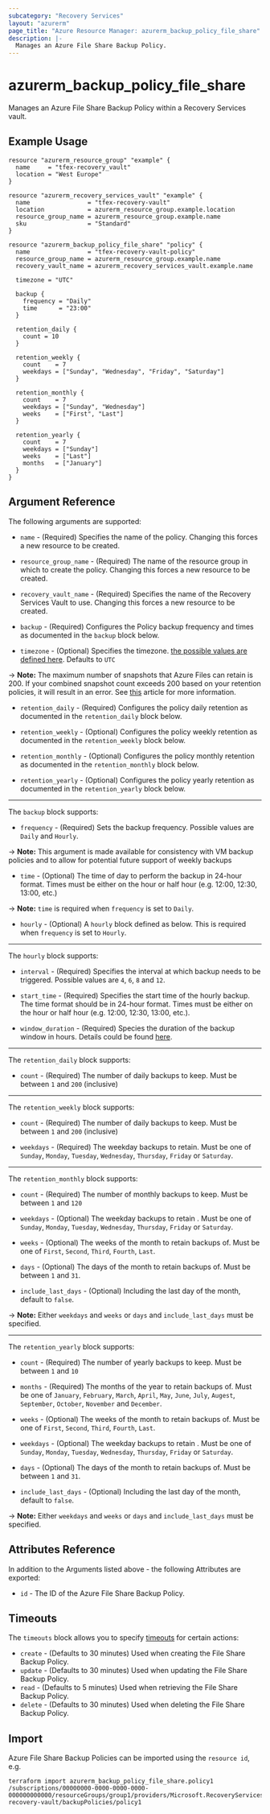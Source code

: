```yaml
---
subcategory: "Recovery Services"
layout: "azurerm"
page_title: "Azure Resource Manager: azurerm_backup_policy_file_share"
description: |-
  Manages an Azure File Share Backup Policy.
---
```


# azurerm_backup_policy_file_share

Manages an Azure File Share Backup Policy within a Recovery Services vault.

## Example Usage

```hcl
resource "azurerm_resource_group" "example" {
  name     = "tfex-recovery_vault"
  location = "West Europe"
}

resource "azurerm_recovery_services_vault" "example" {
  name                = "tfex-recovery-vault"
  location            = azurerm_resource_group.example.location
  resource_group_name = azurerm_resource_group.example.name
  sku                 = "Standard"
}

resource "azurerm_backup_policy_file_share" "policy" {
  name                = "tfex-recovery-vault-policy"
  resource_group_name = azurerm_resource_group.example.name
  recovery_vault_name = azurerm_recovery_services_vault.example.name

  timezone = "UTC"

  backup {
    frequency = "Daily"
    time      = "23:00"
  }

  retention_daily {
    count = 10
  }

  retention_weekly {
    count    = 7
    weekdays = ["Sunday", "Wednesday", "Friday", "Saturday"]
  }

  retention_monthly {
    count    = 7
    weekdays = ["Sunday", "Wednesday"]
    weeks    = ["First", "Last"]
  }

  retention_yearly {
    count    = 7
    weekdays = ["Sunday"]
    weeks    = ["Last"]
    months   = ["January"]
  }
}
```

## Argument Reference

The following arguments are supported:

* `name` - (Required) Specifies the name of the policy. Changing this forces a new resource to be created.

* `resource_group_name` - (Required) The name of the resource group in which to create the policy. Changing this forces a new resource to be created.

* `recovery_vault_name` - (Required) Specifies the name of the Recovery Services Vault to use. Changing this forces a new resource to be created.

* `backup` - (Required) Configures the Policy backup frequency and times as documented in the `backup` block below.

* `timezone` - (Optional) Specifies the timezone. [the possible values are defined here](https://jackstromberg.com/2017/01/list-of-time-zones-consumed-by-azure/). Defaults to `UTC`

-> **Note:** The maximum number of snapshots that Azure Files can retain is 200. If your combined snapshot count exceeds 200 based on your retention policies, it will result in an error. See [this](https://docs.microsoft.com/azure/backup/backup-azure-files-faq#what-is-the-maximum-retention-i-can-configure-for-backups) article for more information.

* `retention_daily` - (Required) Configures the policy daily retention as documented in the `retention_daily` block below.

* `retention_weekly` - (Optional) Configures the policy weekly retention as documented in the `retention_weekly` block below.

* `retention_monthly` - (Optional) Configures the policy monthly retention as documented in the `retention_monthly` block below.

* `retention_yearly` - (Optional) Configures the policy yearly retention as documented in the `retention_yearly` block below.

---

The `backup` block supports:

* `frequency` - (Required) Sets the backup frequency. Possible values are `Daily` and `Hourly`. 

-> **Note:** This argument is made available for consistency with VM backup policies and to allow for potential future support of weekly backups

* `time` - (Optional) The time of day to perform the backup in 24-hour format. Times must be either on the hour or half hour (e.g. 12:00, 12:30, 13:00, etc.)

-> **Note:** `time` is required when `frequency` is set to `Daily`.

* `hourly` - (Optional) A `hourly` block defined as below. This is required when `frequency` is set to `Hourly`.

---

The `hourly` block supports:

* `interval` - (Required) Specifies the interval at which backup needs to be triggered. Possible values are `4`, `6`, `8` and `12`.

* `start_time` - (Required) Specifies the start time of the hourly backup. The time format should be in 24-hour format. Times must be either on the hour or half hour (e.g. 12:00, 12:30, 13:00, etc.).

* `window_duration` - (Required) Species the duration of the backup window in hours. Details could be found [here](https://learn.microsoft.com/en-us/azure/backup/backup-azure-files-faq#what-does-the-duration-attribute-in-azure-files-backup-policy-signify-).

---

The `retention_daily` block supports:

* `count` - (Required) The number of daily backups to keep. Must be between `1` and `200` (inclusive)

---

The `retention_weekly` block supports:

* `count` - (Required) The number of daily backups to keep. Must be between `1` and `200` (inclusive)

* `weekdays` - (Required) The weekday backups to retain. Must be one of `Sunday`, `Monday`, `Tuesday`, `Wednesday`, `Thursday`, `Friday` or `Saturday`.

---

The `retention_monthly` block supports:

* `count` - (Required) The number of monthly backups to keep. Must be between `1` and `120`

* `weekdays` - (Optional) The weekday backups to retain . Must be one of `Sunday`, `Monday`, `Tuesday`, `Wednesday`, `Thursday`, `Friday` or `Saturday`.

* `weeks` - (Optional) The weeks of the month to retain backups of. Must be one of `First`, `Second`, `Third`, `Fourth`, `Last`.

* `days` - (Optional) The days of the month to retain backups of. Must be between `1` and `31`.

* `include_last_days` - (Optional) Including the last day of the month, default to `false`.

-> **Note:** Either `weekdays` and `weeks` or `days` and `include_last_days` must be specified.

---

The `retention_yearly` block supports:

* `count` - (Required) The number of yearly backups to keep. Must be between `1` and `10`

* `months` - (Required) The months of the year to retain backups of. Must be one of `January`, `February`, `March`, `April`, `May`, `June`, `July`, `Augest`, `September`, `October`, `November` and `December`.

* `weeks` - (Optional) The weeks of the month to retain backups of. Must be one of `First`, `Second`, `Third`, `Fourth`, `Last`.

* `weekdays` - (Optional) The weekday backups to retain . Must be one of `Sunday`, `Monday`, `Tuesday`, `Wednesday`, `Thursday`, `Friday` or `Saturday`.

* `days` - (Optional) The days of the month to retain backups of. Must be between `1` and `31`.

* `include_last_days` - (Optional) Including the last day of the month, default to `false`.

-> **Note:** Either `weekdays` and `weeks` or `days` and `include_last_days` must be specified.

## Attributes Reference

In addition to the Arguments listed above - the following Attributes are exported:

* `id` - The ID of the Azure File Share Backup Policy.

## Timeouts

The `timeouts` block allows you to specify [timeouts](https://www.terraform.io/language/resources/syntax#operation-timeouts) for certain actions:

* `create` - (Defaults to 30 minutes) Used when creating the File Share Backup Policy.
* `update` - (Defaults to 30 minutes) Used when updating the File Share Backup Policy.
* `read` - (Defaults to 5 minutes) Used when retrieving the File Share Backup Policy.
* `delete` - (Defaults to 30 minutes) Used when deleting the File Share Backup Policy.

## Import

Azure File Share Backup Policies can be imported using the `resource id`, e.g.

```shell
terraform import azurerm_backup_policy_file_share.policy1 /subscriptions/00000000-0000-0000-0000-000000000000/resourceGroups/group1/providers/Microsoft.RecoveryServices/vaults/example-recovery-vault/backupPolicies/policy1
```
